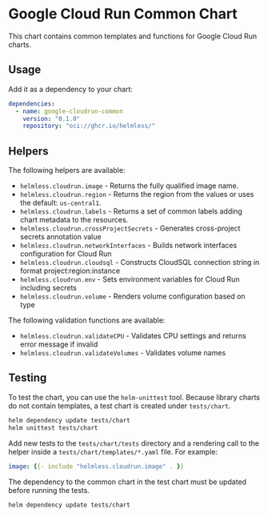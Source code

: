 # Google Cloud Run Common Chart

This chart contains common templates and functions for Google Cloud Run charts.

## Usage

Add it as a dependency to your chart:

```yaml
dependencies:
  - name: google-cloudrun-common
    version: "0.1.0"
    repository: "oci://ghcr.io/helmless/"
```

## Helpers

The following helpers are available:

- `helmless.cloudrun.image` - Returns the fully qualified image name.
- `helmless.cloudrun.region` - Returns the region from the values or uses the default: `us-central1`.
- `helmless.cloudrun.labels` - Returns a set of common labels adding chart metadata to the resources.
- `helmless.cloudrun.crossProjectSecrets` - Generates cross-project secrets annotation value
- `helmless.cloudrun.networkInterfaces` - Builds network interfaces configuration for Cloud Run
- `helmless.cloudrun.cloudsql` - Constructs CloudSQL connection string in format project:region:instance
- `helmless.cloudrun.env` - Sets environment variables for Cloud Run including secrets
- `helmless.cloudrun.volume` - Renders volume configuration based on type

The following validation functions are available:

- `helmless.cloudrun.validateCPU` - Validates CPU settings and returns error message if invalid
- `helmless.cloudrun.validateVolumes` - Validates volume names


## Testing

To test the chart, you can use the `helm-unittest` tool. Because library charts do not contain templates, a test chart is created under `tests/chart`.

```bash
helm dependency update tests/chart
helm unittest tests/chart
```

Add new tests to the `tests/chart/tests` directory and a rendering call to the helper inside a `tests/chart/templates/*.yaml` file. For example:

```yaml
image: {{- include "helmless.cloudrun.image" . }}
```

The dependency to the common chart in the test chart must be updated before running the tests.

```bash
helm dependency update tests/chart
```
